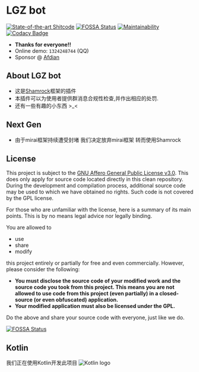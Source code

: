 # LGZ bot
[![State-of-the-art Shitcode](https://img.shields.io/static/v1?label=State-of-the-art&message=Super%20ShitCode&color=7B5804)](https://github.com/trekhleb/state-of-the-art-shitcode)
[![FOSSA Status](https://app.fossa.com/api/projects/git%2Bgithub.com%2Fguimc233%2Flgz-bot.svg?type=shield)](https://app.fossa.com/projects/git%2Bgithub.com%2Fguimc233%2Flgz-bot?ref=badge_shield)
[![Maintainability](https://api.codeclimate.com/v1/badges/05a867056904e1a9f5b1/maintainability)](https://codeclimate.com/github/guimc233/lgz-bot/maintainability)
[![Codacy Badge](https://app.codacy.com/project/badge/Grade/f4fa5faaba9a42e0bf4213a42ba92a94)](https://www.codacy.com/gh/guimc233/lgz-bot/dashboard?utm_source=github.com&amp;utm_medium=referral&amp;utm_content=guimc233/lgz-bot&amp;utm_campaign=Badge_Grade)

* **Thanks for everyone!!**
* Online demo: `1324248744` (QQ)
* Sponsor @ [Afdian](https://afdian.net/a/lgz-bot)

## About LGZ bot
* 这是[Shamrock](https://github.com/whitechi73/OpenShamrock)框架的插件
* 本插件可以为使用者提供群消息合规性检查,并作出相应的处罚.
* 还有一些有趣的小东西 \>_\<

## Next Gen
* 由于mirai框架持续遭受封堵 我们决定放弃mirai框架 转而使用Shamrock

## License
This project is subject to the [GNU Affero General Public License v3.0](LICENSE). This does only apply for source code located directly in this clean repository. During the development and compilation process, additional source code may be used to which we have obtained no rights. Such code is not covered by the GPL license.

For those who are unfamiliar with the license, here is a summary of its main points. This is by no means legal advice nor legally binding.

You are allowed to
- use
- share
- modify

this project entirely or partially for free and even commercially. However, please consider the following:

- **You must disclose the source code of your modified work and the source code you took from this project. This means you are not allowed to use code from this project (even partially) in a closed-source (or even obfuscated) application.**
- **Your modified application must also be licensed under the GPL.** 

Do the above and share your source code with everyone, just like we do.

[![FOSSA Status](https://app.fossa.com/api/projects/git%2Bgithub.com%2Fguimc233%2Flgz-bot.svg?type=large)](https://app.fossa.com/projects/git%2Bgithub.com%2Fguimc233%2Flgz-bot?ref=badge_large)

## Kotlin
我们正在使用Kotlin开发此项目
![Kotlin logo](https://resources.jetbrains.com/storage/products/company/brand/logos/Kotlin.svg)
